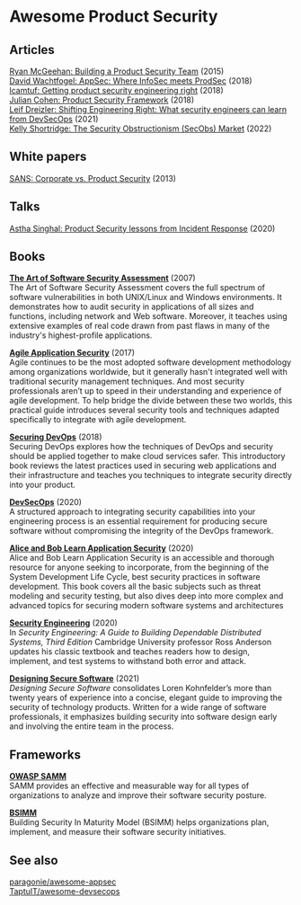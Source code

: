 # Awesome Product Security

## Articles

[Ryan McGeehan: Building a Product Security Team](https://medium.com/starting-up-security/starting-up-security-85382451ae2e) (2015)  
[David Wachtfogel: AppSec: Where InfoSec meets ProdSec](https://www.linkedin.com/pulse/appsec-where-infosec-meets-prodsec-david-wachtfogel/) (2018)  
[lcamtuf: Getting product security engineering right](https://lcamtuf.blogspot.com/2018/02/getting-product-security-engineering.html) (2018)  
[Julian Cohen: Product Security Framework](https://hockeyinjune.medium.com/product-security-14127b5838ba) (2018)  
[Leif Dreizler: Shifting Engineering Right: What security engineers can learn from DevSecOps](https://segment.com/blog/shifting-engineering-right/) (2021)  
[Kelly Shortridge: The Security Obstructionism (SecObs) Market](https://swagitda.com/blog/posts/the-security-obstructionism-secobs-market/) (2022)

## White papers

[SANS: Corporate vs. Product Security](https://www.sans.org/white-papers/34237/) (2013)  

## Talks

[Astha Singhal: Product Security lessons from Incident Response](https://www.youtube.com/watch?v=g8mF6pfo5BU) (2020)

## Books

[**The Art of Software Security Assessment**](https://www.pearson.com/us/higher-education/program/Dowd-Art-of-Software-Security-Assessment-The-Identifying-and-Preventing-Software-Vulnerabilities/PGM306255.html) (2007)  
The Art of Software Security Assessment covers the full spectrum of software vulnerabilities in both UNIX/Linux and Windows environments. It demonstrates how to audit security in applications of all sizes and functions, including network and Web software. Moreover, it teaches using extensive examples of real code drawn from past flaws in many of the industry's highest-profile applications.

[**Agile Application Security**](https://www.oreilly.com/library/view/agile-application-security/9781491938836/) (2017)  
Agile continues to be the most adopted software development methodology among organizations worldwide, but it generally hasn't integrated well with traditional security management techniques. And most security professionals aren’t up to speed in their understanding and experience of agile development. To help bridge the divide between these two worlds, this practical guide introduces several security tools and techniques adapted specifically to integrate with agile development.

[**Securing DevOps**](https://www.manning.com/books/securing-devops) (2018)   
Securing DevOps explores how the techniques of DevOps and security should be applied together to make cloud services safer. This introductory book reviews the latest practices used in securing web applications and their infrastructure and teaches you techniques to integrate security directly into your product.

[**DevSecOps**](https://rethinkpress.com/books/devsecops/) (2020)  
A structured approach to integrating security capabilities into your engineering process is an essential requirement for producing secure software without compromising the integrity of the DevOps framework.  

[**Alice and Bob Learn Application Security**](https://www.wiley.com/en-se/Alice+and+Bob+Learn+Application+Security-p-9781119687405) (2020)   
Alice and Bob Learn Application Security is an accessible and thorough resource for anyone seeking to incorporate, from the beginning of the System Development Life Cycle, best security practices in software development. This book covers all the basic subjects such as threat modeling and security testing, but also dives deep into more complex and advanced topics for securing modern software systems and architectures

[**Security Engineering**](https://www.wiley.com/en-us/Security+Engineering%3A+A+Guide+to+Building+Dependable+Distributed+Systems%2C+3rd+Edition-p-9781119642817)  (2020)   
In *Security Engineering: A Guide to Building Dependable Distributed Systems, Third Edition* Cambridge University professor Ross Anderson updates his classic textbook and teaches readers how to design, implement, and test systems to withstand both error and attack.  

[**Designing Secure Software**](https://nostarch.com/designing-secure-software) (2021)   
*Designing Secure Software* consolidates Loren Kohnfelder’s more than twenty years of experience into a concise, elegant guide to improving the security of technology products. Written for a wide range of software professionals, it emphasizes building security into software design early and involving the entire team in the process.

## Frameworks

[**OWASP SAMM**](https://owaspsamm.org)  
SAMM provides an effective and measurable way for all types of organizations to analyze and improve their software security posture.

[**BSIMM**](https://www.bsimm.com)  
Building Security In Maturity Model (BSIMM) helps organizations plan, implement, and measure their software security initiatives. 


## See also
[paragonie/awesome-appsec](https://github.com/paragonie/awesome-appsec)  
[TaptuIT/awesome-devsecops](https://github.com/TaptuIT/awesome-devsecops)
